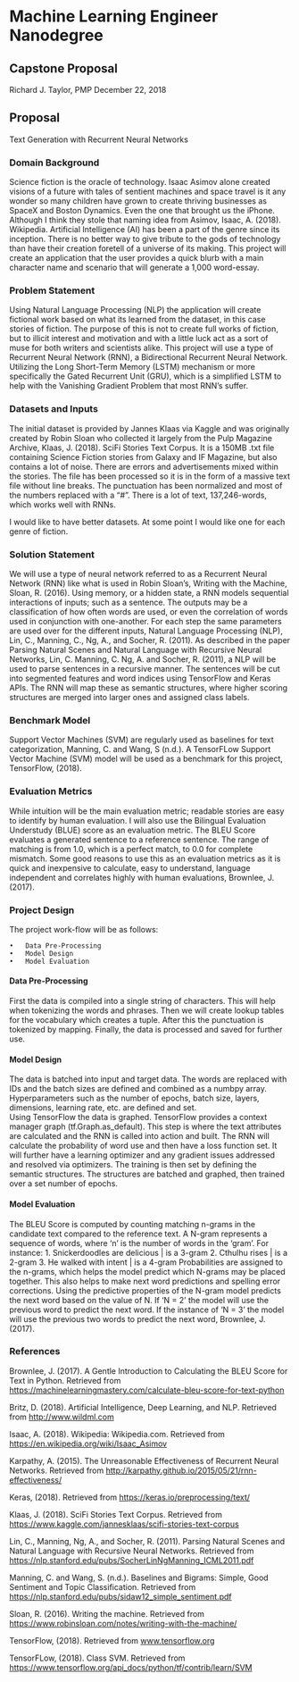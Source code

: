 # Machine Learning Engineer Nanodegree
## Capstone Proposal
Richard J. Taylor, PMP
December 22, 2018

## Proposal

Text Generation with Recurrent Neural Networks

### Domain Background

Science fiction is the oracle of technology. Isaac Asimov alone created visions of a future with tales of sentient machines and space travel is it any wonder so many children have grown to create thriving businesses as SpaceX and Boston Dynamics. Even the one that brought us the iPhone. Although I think they stole that naming idea from Asimov, Isaac, A. (2018). Wikipedia.
Artificial Intelligence (AI) has been a part of the genre since its inception. There is no better way to give tribute to the gods of technology than have their creation foretell of a universe of its making. 
This project will create an application that the user provides a quick blurb with a main character name and scenario that will generate a 1,000 word-essay.  

### Problem Statement

Using Natural Language Processing (NLP) the application will create fictional work based on what its learned from the dataset, in this case stories of fiction. The purpose of this is not to create full works of fiction, but to illicit interest and motivation and with a little luck act as a sort of muse for both writers and scientists alike.
This project will use a type of Recurrent Neural Network (RNN), a Bidirectional Recurrent Neural Network. Utilizing the Long Short-Term Memory (LSTM) mechanism or more specifically the Gated Recurrent Unit (GRU), which is a simplified LSTM to help with the Vanishing Gradient Problem that most RNN’s suffer. 

### Datasets and Inputs

The initial dataset is provided by Jannes Klaas via Kaggle and was originally created by Robin Sloan who collected it largely from the Pulp Magazine Archive, Klaas, J. (2018). SciFi Stories Text Corpus.  It is a 150MB .txt file containing Science Fiction stories from Galaxy and IF Magazine, but also contains a lot of noise. 
There are errors and advertisements mixed within the stories. The file has been processed so it is in the form of a massive text file without line breaks. The punctuation has been normalized and most of the numbers replaced with a “#”. There is a lot of text, 137,246-words, which works well with RNNs.

I would like to have better datasets. At some point I would like one for each genre of fiction. 

### Solution Statement

We will use a type of neural network referred to as a Recurrent Neural Network (RNN) like what is used in Robin Sloan’s, Writing with the Machine, Sloan, R. (2016). Using memory, or a hidden state, a RNN models sequential interactions of inputs; such as a sentence.  The outputs may be a classification of how often words are used, or even the correlation of words used in conjunction with one-another. For each step the same parameters are used over for the different inputs, Natural Language Processing (NLP), Lin, C., Manning, C., Ng, A., and Socher, R. (2011).
As described in the paper Parsing Natural Scenes and Natural Language with Recursive Neural Networks, Lin, C. Manning, C. Ng, A. and Socher, R. (2011), a NLP will be used to parse sentences in a recursive manner. The sentences will be cut into segmented features and word indices using TensorFlow and Keras APIs. The RNN will map these as semantic structures, where higher scoring structures are merged into larger ones and assigned class labels. 

### Benchmark Model

Support Vector Machines (SVM) are regularly used as baselines for text categorization, Manning, C. and Wang, S (n.d.). A TensorFLow Support Vector Machine (SVM) model will be used as a benchmark for this project, TensorFlow, (2018). 

### Evaluation Metrics

While intuition will be the main evaluation metric; readable stories are easy to identify by human evaluation. I will also use the Bilingual Evaluation Understudy (BLUE) score as an evaluation metric. 
The BLEU Score evaluates a generated sentence to a reference sentence. The range of matching is from 1.0, which is a perfect match, to 0.0 for complete mismatch. Some good reasons to use this as an evaluation metrics as it is quick and inexpensive to calculate, easy to understand, language independent and correlates highly with human evaluations, Brownlee, J. (2017). 

### Project Design

The project work-flow will be as follows:

    •	Data Pre-Processing
    •	Model Design
    •	Model Evaluation

#### Data Pre-Processing
First the data is compiled into a single string of characters. This will help when tokenizing the words and phrases. Then we will create lookup tables for the vocabulary which creates a tuple. After this the punctuation is tokenized by mapping. Finally, the data is processed and saved for further use. 

 #### Model Design
The data is batched into input and target data. The words are replaced with IDs and the batch sizes are defined and combined as a numbpy array. 
Hyperparameters such as the number of epochs, batch size, layers, dimensions, learning rate, etc. are defined and set.  
Using TensorFlow the data is graphed. TensorFlow provides a context manager graph (tf.Graph.as_default). This step is where the text attributes are calculated and the RNN is called into action and built. The RNN will calculate the probability of word use and then have a loss function set. It will further have a learning optimizer and any gradient issues addressed and resolved via optimizers. 
The training is then set by defining the semantic structures. The structures are batched and graphed, then trained over a set number of epochs. 

#### Model Evaluation
The BLEU Score is computed by counting matching n-grams in the candidate text compared to the reference text. A N-gram represents a sequence of words, where ‘n’ is the number of words in the ‘gram’. For instance:
     1.	Snickerdoodles are delicious | is a 3-gram
     2.	Cthulhu rises | is a 2-gram
     3.	He walked with intent | is a 4-gram
Probabilities are assigned to the n-grams, which helps the model predict which N-grams may be placed together. This also helps to make next word predictions and spelling error corrections. 
Using the predictive properties of the N-gram model predicts the next word based on the value of N. If ‘N = 2’ the model will use the previous word to predict the next word. If the instance of ‘N = 3’ the model will use the previous two words to predict the next word, Brownlee, J. (2017). 

### References

Brownlee, J. (2017). A Gentle Introduction to Calculating the BLEU Score for Text in Python. Retrieved from https://machinelearningmastery.com/calculate-bleu-score-for-text-python

Britz, D. (2018). Artificial Intelligence, Deep Learning, and NLP. Retrieved from http://www.wildml.com 

Isaac, A. (2018). Wikipedia: Wikipedia.com. Retrieved from https://en.wikipedia.org/wiki/Isaac_Asimov

Karpathy, A. (2015). The Unreasonable Effectiveness of Recurrent Neural Networks. Retrieved from http://karpathy.github.io/2015/05/21/rnn-effectiveness/ 

Keras, (2018). Retrieved from https://keras.io/preprocessing/text/

Klaas, J. (2018). SciFi Stories Text Corpus. Retrieved from  https://www.kaggle.com/jannesklaas/scifi-stories-text-corpus 

Lin, C., Manning, Ng, A., and Socher, R. (2011). Parsing Natural Scenes and Natural Language with Recursive Neural Networks. Retrieved from https://nlp.stanford.edu/pubs/SocherLinNgManning_ICML2011.pdf 

Manning, C. and Wang, S. (n.d.). Baselines and Bigrams: Simple, Good Sentiment and Topic Classification. Retrieved from https://nlp.stanford.edu/pubs/sidaw12_simple_sentiment.pdf 

Sloan, R. (2016). Writing the machine. Retrieved from https://www.robinsloan.com/notes/writing-with-the-machine/

TensorFlow, (2018). Retrieved from www.tensorflow.org

TensorFLow, (2018). Class SVM. Retrieved from https://www.tensorflow.org/api_docs/python/tf/contrib/learn/SVM


